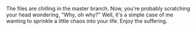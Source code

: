 The files are chilling in the master branch. Now, you're probably scratching your head wondering, "Why, oh why?" Well, it's a simple case of me wanting to sprinkle a little chaos into your life. Enjoy the suffering.





